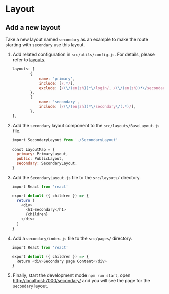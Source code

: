 # Layout

## Add a new layout

Take a new layout named `secondary` as an example to make the route starting with `secondary` use this layout.

1. Add related configuration in `src/utils/config.js`. For details, please refer to [layouts](/configuration?id=layouts).

```javascript
   layouts: [
           {
               name: 'primary',
               include: [/.*/],
               exclude: [/(\/(en|zh))*\/login/, /(\/(en|zh))*\/secondary\/(.*)/],
           },
           {
               name: 'secondary',
               include: [/(\/(en|zh))*\/secondary\/(.*)/],
           },
   ],
```

2. Add the `secondary` layout component to the `src/layouts/BaseLayout.js` file.

```javascript
   import SecondaryLayout from './SecondaryLayout'

   const LayoutMap = {
     primary: PrimaryLayout,
     public: PublicLayout,
     secondary: SecondaryLayout,
   }
```

3. Add the `SecondaryLayout.js` file to the `src/layouts/` directory.

```javascript
   import React from 'react'

   export default ({ children }) => {
     return (
       <div>
         <h1>Secondary</h1>
         {children}
       </div>
     )
   }
```

4. Add a `secondary/index.js` file to the `src/pages/` directory.

```javascript
   import React from 'react'

   export default ({ children }) => {
     Return <div>Secondary page Content</div>
   }
```

5. Finally, start the development mode `npm run start`, open [http://localhost:7000/secondary/](http://localhost:7000/secondary/) and you will see the page for the `secondary` layout.
